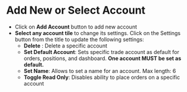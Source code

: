 # **Add New or Select Account**

- Click on **Add Account** button to add new account
- **Select any account tile** to change its settings. Click on the Settings button from the title to update the following settings:
  -  **Delete** : Delete a specific account
  -  **Set Default Account**: Sets specific trade account as default for orders, positions, and dashboard.  **One account MUST be set as default.**
  -  **Set Name**: Allows to set a name for an account. Max length: 6
  -  **Toggle Read Only**: Disables ability to place orders on a specific account
